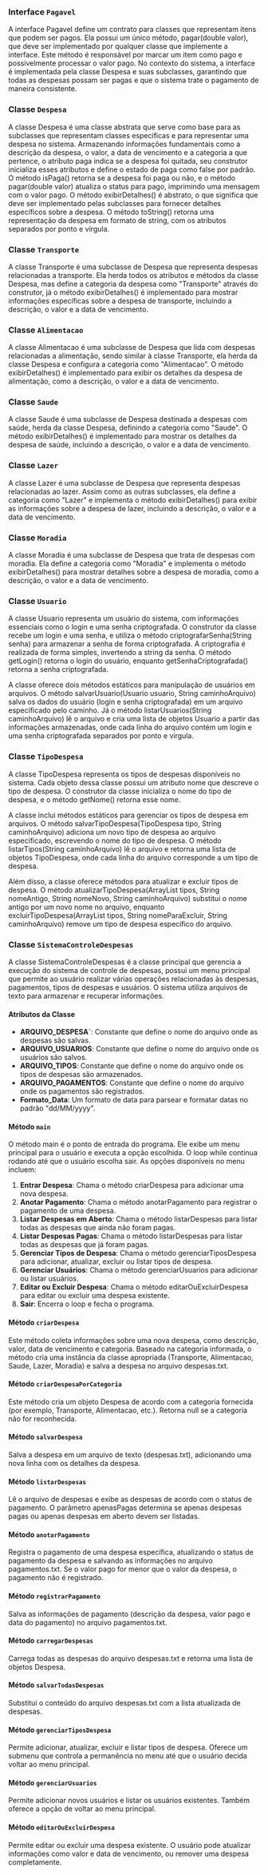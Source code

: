 ### Interface `Pagavel`

A interface Pagavel define um contrato para classes que representam itens que podem ser pagos. Ela possui um único método, pagar(double valor), que deve ser implementado por qualquer classe que implemente a interface. Este método é responsável por marcar um item como pago e possivelmente processar o valor pago. No contexto do sistema, a interface é implementada pela classe Despesa e suas subclasses, garantindo que todas as despesas possam ser pagas e que o sistema trate o pagamento de maneira consistente.

### Classe `Despesa`

A classe Despesa é uma classe abstrata que serve como base para as subclasses que representam classes especificas e para representar uma despesa no sistema. Armazenando informações fundamentais como a descrição da despesa, o valor, a data de vencimento e a categoria a que pertence, o atributo paga indica se a despesa foi quitada, seu construtor inicializa esses atributos e define o estado de paga como false por padrão. O método isPaga() retorna se a despesa foi paga ou não, e o método pagar(double valor) atualiza o status para pago, imprimindo uma mensagem com o valor pago. O método exibirDetalhes() é abstrato, o que significa que deve ser implementado pelas subclasses para fornecer detalhes específicos sobre a despesa. O método toString() retorna uma representação da despesa em formato de string, com os atributos separados por ponto e vírgula.

### Classe `Transporte`

A classe Transporte é uma subclasse de Despesa que representa despesas relacionadas a transporte. Ela herda todos os atributos e métodos da classe Despesa, mas define a categoria da despesa como "Transporte" através do construtor, já o método exibirDetalhes() é implementado para mostrar informações específicas sobre a despesa de transporte, incluindo a descrição, o valor e a data de vencimento.

### Classe `Alimentacao`

A classe Alimentacao é uma subclasse de Despesa que lida com despesas relacionadas a alimentação, sendo similar à classe Transporte, ela herda da classe Despesa e configura a categoria como "Alimentacao". O método exibirDetalhes() é implementado para exibir os detalhes da despesa de alimentação, como a descrição, o valor e a data de vencimento.

### Classe `Saude`

A classe Saude é uma subclasse de Despesa destinada a despesas com saúde, herda da classe Despesa, definindo a categoria como "Saude". O método exibirDetalhes() é implementado para mostrar os detalhes da despesa de saúde, incluindo a descrição, o valor e a data de vencimento.

### Classe `Lazer`

A classe Lazer é uma subclasse de Despesa que representa despesas relacionadas ao lazer. Assim como as outras subclasses, ela define a categoria como "Lazer" e implementa o método exibirDetalhes() para exibir as informações sobre a despesa de lazer, incluindo a descrição, o valor e a data de vencimento.

### Classe `Moradia`

A classe Moradia é uma subclasse de Despesa que trata de despesas com moradia. Ela define a categoria como "Moradia" e implementa o método exibirDetalhes() para mostrar detalhes sobre a despesa de moradia, como a descrição, o valor e a data de vencimento.

### Classe `Usuario`

A classe Usuario representa um usuário do sistema, com informações essenciais como o login e uma senha criptografada. O construtor da classe recebe um login e uma senha, e utiliza o método criptografarSenha(String senha) para armazenar a senha de forma criptografada. A criptografia é realizada de forma simples, invertendo a string da senha. O método getLogin() retorna o login do usuário, enquanto getSenhaCriptografada() retorna a senha criptografada.

A classe oferece dois métodos estáticos para manipulação de usuários em arquivos. O método salvarUsuario(Usuario usuario, String caminhoArquivo) salva os dados do usuário (login e senha criptografada) em um arquivo especificado pelo caminho. Já o método listarUsuarios(String caminhoArquivo) lê o arquivo e cria uma lista de objetos Usuario a partir das informações armazenadas, onde cada linha do arquivo contém um login e uma senha criptografada separados por ponto e vírgula.

### Classe `TipoDespesa`

A classe TipoDespesa representa os tipos de despesas disponíveis no sistema. Cada objeto dessa classe possui um atributo nome que descreve o tipo de despesa. O construtor da classe inicializa o nome do tipo de despesa, e o método getNome() retorna esse nome.

A classe inclui métodos estáticos para gerenciar os tipos de despesa em arquivos. O método salvarTipoDespesa(TipoDespesa tipo, String caminhoArquivo) adiciona um novo tipo de despesa ao arquivo especificado, escrevendo o nome do tipo de despesa. O método listarTipos(String caminhoArquivo) lê o arquivo e retorna uma lista de objetos TipoDespesa, onde cada linha do arquivo corresponde a um tipo de despesa.

Além disso, a classe oferece métodos para atualizar e excluir tipos de despesa. O método atualizarTipoDespesa(ArrayList<TipoDespesa> tipos, String nomeAntigo, String nomeNovo, String caminhoArquivo) substitui o nome antigo por um novo nome no arquivo, enquanto excluirTipoDespesa(ArrayList<TipoDespesa> tipos, String nomeParaExcluir, String caminhoArquivo) remove um tipo de despesa específico do arquivo.

### Classe `SistemaControleDespesas`

A classe SistemaControleDespesas é a classe principal que gerencia a execução do sistema de controle de despesas, possui um menu principal que permite ao usuário realizar várias operações relacionadas às despesas, pagamentos, tipos de despesas e usuários. O sistema utiliza arquivos de texto para armazenar e recuperar informações.

#### Atributos da Classe

- **ARQUIVO_DESPESA`**: Constante que define o nome do arquivo onde as despesas são salvas.
- **ARQUIVO_USUARIOS**: Constante que define o nome do arquivo onde os usuários são salvos.
- **ARQUIVO_TIPOS**: Constante que define o nome do arquivo onde os tipos de despesas são armazenados.
- **ARQUIVO_PAGAMENTOS**: Constante que define o nome do arquivo onde os pagamentos são registrados.
- **Formato_Data**: Um formato de data para parsear e formatar datas no padrão "dd/MM/yyyy".

#### Método `main`

O método main é o ponto de entrada do programa. Ele exibe um menu principal para o usuário e executa a opção escolhida. O loop while continua rodando até que o usuário escolha sair. As opções disponíveis no menu incluem:

1. **Entrar Despesa**: Chama o método criarDespesa para adicionar uma nova despesa.
2. **Anotar Pagamento**: Chama o método anotarPagamento para registrar o pagamento de uma despesa.
3. **Listar Despesas em Aberto**: Chama o método listarDespesas para listar todas as despesas que ainda não foram pagas.
4. **Listar Despesas Pagas**: Chama o método listarDespesas para listar todas as despesas que já foram pagas.
5. **Gerenciar Tipos de Despesa**: Chama o método gerenciarTiposDespesa para adicionar, atualizar, excluir ou listar tipos de despesa.
6. **Gerenciar Usuários**: Chama o método gerenciarUsuarios para adicionar ou listar usuários.
7. **Editar ou Excluir Despesa**: Chama o método editarOuExcluirDespesa para editar ou excluir uma despesa existente.
8. **Sair**: Encerra o loop e fecha o programa.

#### Método `criarDespesa`

Este método coleta informações sobre uma nova despesa, como descrição, valor, data de vencimento e categoria. Baseado na categoria informada, o método cria uma instância da classe apropriada (Transporte, Alimentacao, Saude, Lazer, Moradia) e salva a despesa no arquivo despesas.txt.

#### Método `criarDespesaPorCategoria`

Este método cria um objeto Despesa de acordo com a categoria fornecida (por exemplo, Transporte, Alimentacao, etc.). Retorna null se a categoria não for reconhecida.

#### Método `salvarDespesa`

Salva a despesa em um arquivo de texto (despesas.txt), adicionando uma nova linha com os detalhes da despesa.

#### Método `listarDespesas`

Lê o arquivo de despesas e exibe as despesas de acordo com o status de pagamento. O parâmetro apenasPagas determina se apenas despesas pagas ou apenas despesas em aberto devem ser listadas.

#### Método `anotarPagamento`

Registra o pagamento de uma despesa específica, atualizando o status de pagamento da despesa e salvando as informações no arquivo pagamentos.txt. Se o valor pago for menor que o valor da despesa, o pagamento não é registrado.

#### Método `registrarPagamento`

Salva as informações de pagamento (descrição da despesa, valor pago e data do pagamento) no arquivo pagamentos.txt.

#### Método `carregarDespesas`

Carrega todas as despesas do arquivo despesas.txt e retorna uma lista de objetos Despesa.

#### Método `salvarTodasDespesas`

Substitui o conteúdo do arquivo despesas.txt com a lista atualizada de despesas.

#### Método `gerenciarTiposDespesa`

Permite adicionar, atualizar, excluir e listar tipos de despesa. Oferece um submenu que controla a permanência no menu até que o usuário decida voltar ao menu principal.

#### Método `gerenciarUsuarios`

Permite adicionar novos usuários e listar os usuários existentes. Também oferece a opção de voltar ao menu principal.

#### Método `editarOuExcluirDespesa`

Permite editar ou excluir uma despesa existente. O usuário pode atualizar informações como valor e data de vencimento, ou remover uma despesa completamente.
